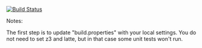 [![Build Status](https://travis-ci.org/WinandMey/green.svg?branch=master)](https://travis-ci.org/WinandMey/green?branch=master)

Notes:

The first step is to update "build.properties" with your local
settings.  You do not need to set z3 and latte, but in that case
some unit tests won't run.
   
